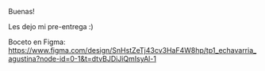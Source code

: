 Buenas!

Les dejo mi pre-entrega :)


Boceto en Figma: https://www.figma.com/design/SnHstZeTj43cv3HaF4W8hp/tp1_echavarria_agustina?node-id=0-1&t=dtvBJDiJiQmIsyAl-1

